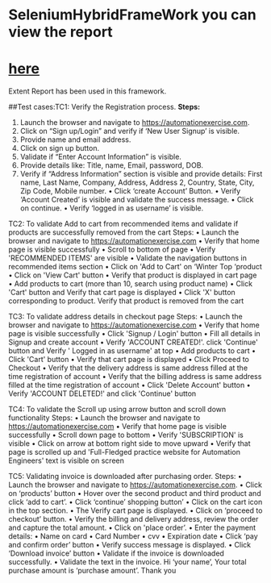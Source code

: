 # SeleniumHybridFrameWork you can view the report 
# [here](https://ragul-e.github.io/WebUiTestingWithSeleniumHybridFramework/) 
Extent Report has been used in this framework.

##Test cases:TC1: Verify the Registration process. 
**Steps:**
1. Launch the browser and navigate to https://automationexercise.com.
2. Click on “Sign up/Login” and verify if ‘New User Signup’ is visible.
3. Provide name and email address.
4. Click on sign up button.
5. Validate if “Enter Account Information” is visible.
6. Provide details like: Title, name, Email, password, DOB.
7.  Verify if “Address Information” section is visible and provide details: First name, Last Name, Company, Address, Address 2, Country, State, City, Zip Code, Mobile number.
•	Click ‘create Account’ Button.
•	Verify ‘Account Created’ is visible and validate the success message.
•	Click on continue.
•	Verify ‘logged in as username’ is visible.


TC2: To validate Add to cart from recommended items and validate if products are successfully removed from the cart
 Steps:
•	Launch the browser and navigate to https://automationexercise.com
•	Verify that home page is visible successfully
•	Scroll to bottom of page
•	Verify 'RECOMMENDED ITEMS' are visible
•	Validate the navigation buttons in recommended items section
•	Click on 'Add to Cart' on ‘Winter Top ‘product 
•	Click on 'View Cart' button
•	Verify that product is displayed in cart page
•	Add products to cart (more than 10, search using product name)
•	 Click 'Cart' button and Verify that cart page is displayed
•	Click 'X' button corresponding to product. Verify that product is removed from the cart

TC3: To validate address details in checkout page
 Steps:
•	Launch the browser and navigate to https://automationexercise.com
•	Verify that home page is visible successfully
•	Click 'Signup / Login' button
•	Fill all details in Signup and create account
•	Verify 'ACCOUNT CREATED!'. click 'Continue' button and Verify ' Logged in as username' at top
•	 Add products to cart
•	Click 'Cart' button
•	Verify that cart page is displayed
•	 Click Proceed to Checkout
•	Verify that the delivery address is same address filled at the time registration of account
•	 Verify that the billing address is same address filled at the time registration of account
•	Click 'Delete Account' button
•	Verify 'ACCOUNT DELETED!' and click 'Continue' button


TC4: To validate the Scroll up using arrow button and scroll down functionality
 Steps:
•	Launch the browser and navigate to https://automationexercise.com
•	Verify that home page is visible successfully
•	Scroll down page to bottom
•	Verify 'SUBSCRIPTION' is visible
•	Click on arrow at bottom right side to move upward
•	Verify that page is scrolled up and 'Full-Fledged practice website for Automation Engineers' text is visible on screen

TC5: Validating invoice is downloaded after purchasing order. 
Steps:
•	Launch the browser and navigate to https://automationexercise.com.
•	Click on ‘products’ button
•	Hover over the second product and third product and click ‘add to cart’.
•	Click ‘continue’ shopping button’
•	Click on the cart icon in the top section.
•	The Verify cart page is displayed.
•	Click on ‘proceed to checkout’ button.
•	Verify the billing and delivery address, review the order and capture the total amount.
•	Click on 'place order’.
•	Enter the payment details:
•	Name on card
•	Card Number
•	cvv
•	Expiration date
•	Click ‘pay and confirm order’ button
•	Verify success message is displayed.
•	Click ‘Download invoice’ button
•	Validate if the invoice is downloaded successfully.
•	Validate the text in the invoice. Hi ‘your name’, Your total purchase amount is ‘purchase amount’. Thank you


